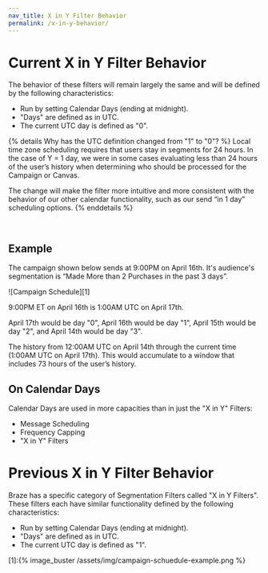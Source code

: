 ```yaml
---
nav_title: X in Y Filter Behavior
permalink: /x-in-y-behavior/
---
```


# Current X in Y Filter Behavior

The behavior of these filters will remain largely the same and will be defined by the following characteristics:

- Run by setting Calendar Days (ending at midnight).
- "Days" are defined as in UTC.
- The current UTC day is defined as "0".

{% details Why has the UTC definition changed from "1" to "0"? %}
Local time zone scheduling requires that users stay in segments for 24 hours. In the case of Y = 1 day, we were in some cases evaluating less than 24 hours of the user’s history when determining who should be processed for the Campaign or Canvas.

The change will make the filter more intuitive and more consistent with the behavior of our other calendar functionality, such as our send “in 1 day” scheduling options.
{% enddetails %}

<br>

## Example

The campaign shown below sends at 9:00PM on April 16th. It's audience's segmentation is “Made More than 2 Purchases in the past 3 days”.

![Campaign Schedule][1]

9:00PM ET on April 16th is 1:00AM UTC on April 17th.

April 17th would be day "0", April 16th would be day "1", April 15th would be day "2", and April 14th would be day "3".

The history from 12:00AM UTC on April 14th through the current time (1:00AM UTC on April 17th).
This would accumulate to a window that includes 73 hours of the user’s history.

## On Calendar Days

Calendar Days are used in more capacities than in just the "X in Y" Filters:
- Message Scheduling
- Frequency Capping
- "X in Y" Filters


# Previous X in Y Filter Behavior

Braze has a specific category of Segmentation Filters called "X in Y Filters". These filters each have similar functionality defined by the following characteristics:

- Run by setting Calendar Days (ending at midnight).
- "Days" are defined as in UTC.
- The current UTC day is defined as "1".



[1]:{% image_buster /assets/img/campaign-schuedule-example.png %}
